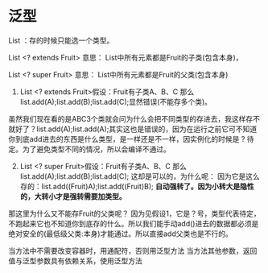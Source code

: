 # 泛型

List ：存的时候只能选一个类型。

List <? extends Fruit> 意思： List中所有元素都是Fruit的子类(包含本身)，

List <? super Fruit> 意思： List中所有元素都是Fruit的父类(包含本身)

1. List <? extends Fruit>假设：Fruit有子类A、B、C 那么 list.add(A);list.add(B);list.add(C);显然错误(不能存多个类)。

虽然我们现在看的是ABC3个类就会问为什么会把不同类型的存进去，我这样存不就好了？list.add(A);list.add(A);其实这也是错误的，因为在运行之前它可不知道你到底add进去的东西是什么类型，是一样还是不一样，因实例化的时候是 ? 待定。为了避免类型不同的情况，所以会编译不通过。

2. List <? super Fruit>假设：Fruit有子类A、B、C 那么 list.add(A);list.add(B);list.add(C); 这却是可以的，为什么呢：
因为它是这么存的：list.add((Fruit)A);list.add((Fruit)B); **自动强转了。因为小转大是隐性的，大转小才是强转需要加类型。**

那这里为什么又不能存Fruit的父类呢？ 因为见假设1，它是？号，类型代表待定，不跑起来它也不知道你到底存的什么。所以我们能手动add()进去的数据都必须是绝对安全的(最低级父类:本身)才能通过。所以直接add父类也是不行的。

当方法中不需要改变容器时，用通配符，否则用泛型方法
当方法其他参数，返回值与泛型参数具有依赖关系，使用泛型方法